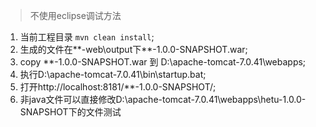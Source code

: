>不使用eclipse调试方法

1. 当前工程目录 `mvn clean install`;
2. 生成的文件在**-web\output下**-1.0.0-SNAPSHOT.war;
3. copy **-1.0.0-SNAPSHOT.war 到 D:\apache-tomcat-7.0.41\webapps;
4. 执行D:\apache-tomcat-7.0.41\bin\startup.bat;
5. 打开http://localhost:8181/**-1.0.0-SNAPSHOT/;
6. 非java文件可以直接修改D:\apache-tomcat-7.0.41\webapps\hetu-1.0.0-SNAPSHOT下的文件测试
